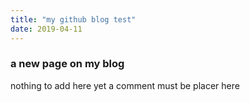 ```yaml
---
title: "my github blog test"
date: 2019-04-11
---
```


### a new page on my blog

nothing to add here yet
a comment must be placer here
